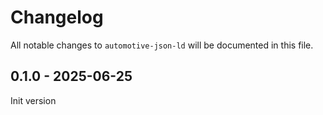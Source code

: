 # Changelog

All notable changes to `automotive-json-ld` will be documented in this file.

## 0.1.0 - 2025-06-25

Init version
